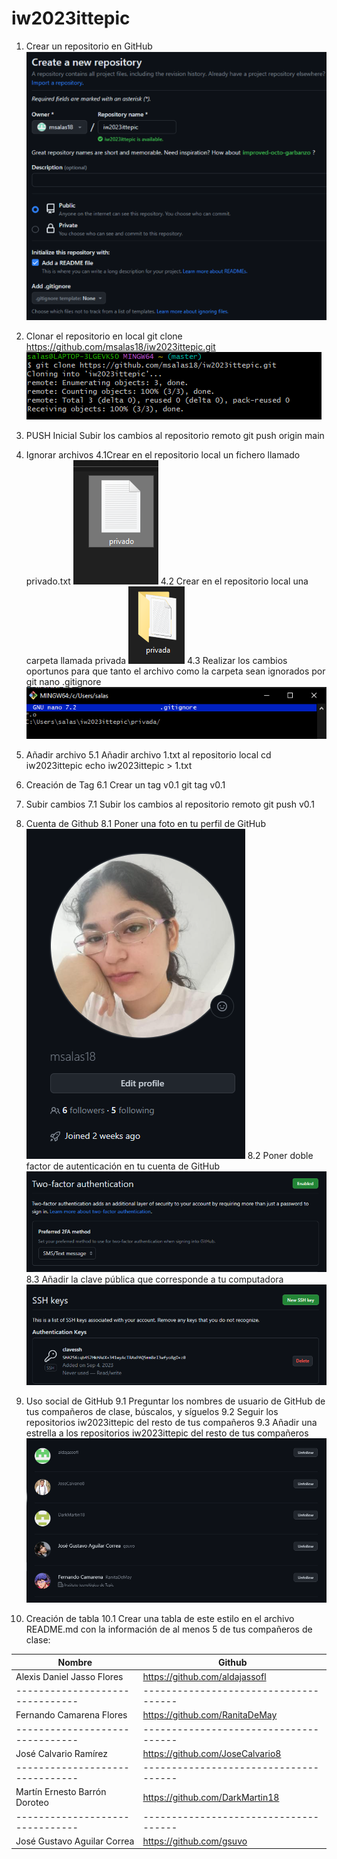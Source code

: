 # iw2023ittepic
1. Crear un repositorio en GitHub
![Alt text](image-1.png)

2. Clonar el repositorio en local
git clone https://github.com/msalas18/iw2023ittepic.git
![Alt text](image-2.png)

3. PUSH Inicial
Subir los cambios al repositorio remoto
git push origin main

4. Ignorar archivos
    4.1Crear en el repositorio local un fichero llamado privado.txt
    ![Alt text](image-4.png)
    4.2 Crear en el repositorio local una carpeta llamada privada
    ![Alt text](image-3.png)
    4.3 Realizar los cambios oportunos para que tanto el archivo como la carpeta sean ignorados por git
    nano .gitignore
    ![Alt text](image-5.png)

5. Añadir archivo
    5.1 Añadir archivo 1.txt al repositorio local
    cd iw2023ittepic
    echo iw2023ittepic > 1.txt

6. Creación de Tag
    6.1 Crear un tag v0.1
    git tag v0.1

7. Subir cambios
    7.1 Subir los cambios al repositorio remoto
    git push v0.1

8. Cuenta de Github
    8.1 Poner una foto en tu perfil de GitHub
    ![Alt text](image-6.png)
    8.2 Poner doble factor de autenticación en tu cuenta de GitHub
    ![Alt text](image-7.png)
    8.3 Añadir la clave pública que corresponde a tu computadora
    ![Alt text](image-8.png)

9. Uso social de GitHub
    9.1 Preguntar los nombres de usuario de GitHub de tus compañeros de clase, búscalos, y síguelos
    9.2 Seguir los repositorios iw2023ittepic del resto de tus compañeros
    9.3 Añadir una estrella a los repositorios iw2023ittepic del resto de tus compañeros
     ![Alt text](image-9.png)

10. Creación de tabla
    10.1 Crear una tabla de este estilo en el archivo README.md con la información de al menos 5 de tus compañeros de clase:

|Nombre                        |Github                              |
-------------------------------|-------------------------------------           
|Alexis Daniel Jasso Flores    |  https://github.com/aldajassofl    |
-------------------------------|-------------------------------------
|Fernando Camarena Flores      |  https://github.com/RanitaDeMay    |
-------------------------------|-------------------------------------
|José Calvario Ramírez         |  https://github.com/JoseCalvario8  |
-------------------------------|-------------------------------------
|Martín Ernesto Barrón Doroteo |  https://github.com/DarkMartin18   |
-------------------------------|-------------------------------------
|José Gustavo Aguilar Correa   |  https://github.com/gsuvo          |





